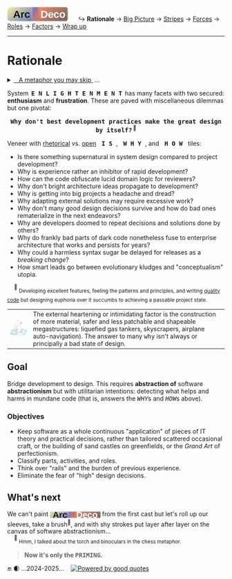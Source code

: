 [![Arc Deco.](../../../../_rsc/_img/ArcDeco/ArcDeco-bar-h33px_rounded.jpg)](../../README.md) &nbsp;&nbsp;&nbsp;&nbsp;&nbsp;↪️&nbsp;**Rationale** -> [Big Picture](../02.BigPict/README.md) -> [Stripes](../03.Stripes/README.md) -> [Forces](../04.Forces/README.md) -> [Roles](../05.Roles/README.md) -> [Factors](../06.Factors/README.md) -> [Wrap&nbsp;up](../07.Wrapping/README.md)

---

# Rationale

<details><summary><ins>&nbsp;&nbsp;&nbsp;A metaphor you may skip&nbsp;</ins>&nbsp;...</summary>
&nbsp;&nbsp;&nbsp;&nbsp;&nbsp;... but (thanks) you've clicked.

<p dir="rtl">A cherry-picked <b>metaphor</b><br />.simplifies explanation<br />(.At times even for readers)</p>

<table><tr valign="top"><td><p><b>Figure of chess is a universal figure of speech...</b><sup>♟️</sup></p>
  <p><img alt="&nbsp;IT chess phantasy" src="../../../../_rsc/_img/illus/ChessIT.jpg" /></p>
<div dir="rtl"><sub>or I'm boring and unimaginative to&nbsp;&#8230;&nbsp;</sub><sup>♟️</sup><br><sub>.propose better and smarter analogies</sub></div>
  <br /><br /></bre><blockquote><b>Who is the opponent in software?</b><br />
  Not a customer, a manager, or a user.<br />The development!</blockquote>
</td><td>
<p>♕♛&nbsp;Learning elementary programming and the rules of the checkered strategy are both fast and attainable for the masses. 
Starting programming resembles games of neophytes: <i>blitz</i> (wins follow fails), fun, and visibly improving.</p>

<p>♖♜&nbsp;Understanding and learning principles and check patterns will prevent blunders but not positional traps of better opponents.<br />
In like manner, a keen junior will soon write good pieces of code but shaky solutions.</p>

<p>♗♝&nbsp;Chess openings rest on studied memorized decisions and strong theory. In software, it means IT education, selection of platforms, frameworks, and external parts, when experimentation and creativity are abnormal</p>

<p>♘♞&nbsp;Then the perception of combinatory vastness and the need to think in several moves lifts the curtain of first naive impressions.<br />
"Moves" in software are multilevel projections over digits and their calculations with enormous space <code><b>&gt;</b>&thinsp;8x8</code> for phantasies and alternative solutions.</p>

<p>To rise to a higher rank requires a "binocular" of passion and a "torch" of theory. The number of games or written applications won't break the ceiling.<sup>👑</sup></p>
  
<p>In chess theoretical roadmaps and schools lead to higher ratings, which ruthlessly show one's place. <ins>Here the metaphor breaks down.</ins> 
Software ways to craftsmanship are inscrutable and assessed by eye.</p>
<div dir="rtl"><sub>&mdash;&nbsp;Major chess servers can brag about legends&nbsp;&nbsp;&mdash; not bots, pausing for sleep only</sub><sup>👑</sup><br /><sub>.with an enormous number of games but amateur slightly growing ELO ratings</sub></div>

</td></tr></table>

\_________________________________________________________________________________________________________</details>

System &thinsp;<samp><b>E&thinsp;N&thinsp;L&thinsp;I&thinsp;G&thinsp;H&thinsp;T&thinsp;E&thinsp;N&thinsp;M&thinsp;E&thinsp;N&thinsp;T</b></samp>&thinsp; has many facets with two secured: <b>enthusiasm</b> and <b>frustration</b>. These are paved with miscellaneous dilemmas but one pivotal:

<p align="center"><b><samp>Why don't best development practices make the great design by itself?</samp>&thinsp;<sup>🙋</sup></b></p>

Veneer with <ins>rhetorical</ins> vs. <ins>open</ins> <kbd>&thinsp;<samp><b>I&thinsp;S</b></samp>&thinsp;</kbd>, <kbd>&thinsp;<samp><b>W&thinsp;H&thinsp;Y</b></samp>&thinsp;</kbd>, and <kbd>&thinsp;<samp><b>H&thinsp;O&thinsp;W</b></samp>&thinsp;</kbd> tiles:

* Is there something supernatural in system design compared to project development?
* Why is experience rather an inhibitor of rapid development?
* How can the code obfuscate lucid domain logic for reviewers?
* Why don't bright architecture ideas propagate to development?
* Why is getting into big projects a headache and dread?
* Why adapting external solutions may require excessive work?
* Why don't many good design decisions survive and how do bad ones rematerialize in the next endeavors?
* Why are developers doomed to repeat decisions and solutions done by others?
* Why do frankly bad parts of dark code nonetheless fuse to enterprise architecture that works and persists for years?
* Why could a harmless syntax sugar be delayed for releases as a _breaking change_? 
* How smart leads go between evolutionary kludges and "conceptualism" utopia.

&nbsp;&nbsp;&nbsp;&nbsp;<sup>🙋</sup> <sub>Developing excellent features, feeling the patterns and principles, and writing [quality code](../../../QA/README+/code-quality.md) but designing euphoria over it succumbs to achieving a passable project state.</sub>

<table><tr><td><picture><img alt="&nbsp;sitting on ice" src="../../../../_rsc/_img/symbols/extinct_species.png"/></picture></td><td>
  The external heartening or intimidating factor is the construction of more material, safer and less patchable and shapeable megastructures: liquefied gas tankers, skyscrapers, airplane auto-navigation).
  The answer to many <kbd>why</kbd> isn't always or principally a bad state of design.
</td></tr></table>

## Goal

Bridge development to design.
This requires **abstraction of** software **abstractionism** but with utilitarian intentions: detecting what helps and harms in mundane code (that is, answers the <samp><i>WHY</i></samp>s and <samp><i>HOW</i></samp>s above).

### Objectives

* Keep software as a whole continuous "application" of pieces of IT theory and practical decisions, rather than tailored scattered occasional craft, or the building of sand castles on greenfields, or the _Grand Art_ of perfectionism.
* Classify parts, activities, and roles.
* Think over "rails" and the burden of previous experience.
* Eliminate the fear of "high" design decisions.

## What's next

We can't paint <sub><picture><img alt="&thinsp;Arc&nbsp;Deco" src="../../../../_rsc/_img/ArcDeco/ArcDeco-bar-14px.jpg" /></picture></sub> from the first cast but let's roll up our sleeves, take a brush<sup>🔦</sup>, and with shy strokes put layer after layer on the canvas of software abstractionism...\
&nbsp;&nbsp;&nbsp;&nbsp;<sup>🔦</sup> <sub>Hmm, I talked about the torch and binoculars in the chess metaphor.</sub>

> **Now it's only the <samp>PRIMING</samp>.**

🔚&nbsp;🌒 ...2024-2025... &nbsp;&nbsp; [![Powered by good quotes](https://img.shields.io/badge/💡Powered-💬by_quotes-Cyan?style=flat&labelColor=CornflowerBlue&color=CornflowerBlue)](../../../../pencraft/README+/quotes/README+/cornerstones.md)
